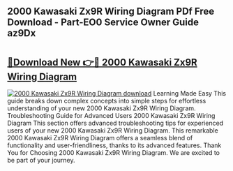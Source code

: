 ## 2000 Kawasaki Zx9R Wiring Diagram PDf Free Download - Part-EO0 Service Owner Guide az9Dx

# <h2><a href="http://dfim99w.blite.top/?on=2000+Kawasaki+Zx9R+Wiring+Diagram">🔗Download New 👉🔴 2000 Kawasaki Zx9R Wiring Diagram</a></h2>

[![2000 Kawasaki Zx9R Wiring Diagram download](https://i.imgur.com/lujVjoI.png)](http://dfim99w.blite.top/?on=2000+Kawasaki+Zx9R+Wiring+Diagram)
Learning Made Easy This guide breaks down complex concepts into simple steps for effortless understanding of your new 2000 Kawasaki Zx9R Wiring Diagram. Troubleshooting Guide for Advanced Users 2000 Kawasaki Zx9R Wiring Diagram This section offers advanced troubleshooting tips for experienced users of your new 2000 Kawasaki Zx9R Wiring Diagram. This remarkable 2000 Kawasaki Zx9R Wiring Diagram offers a seamless blend of functionality and user-friendliness, thanks to its advanced features. Thank You for Choosing 2000 Kawasaki Zx9R Wiring Diagram. We are excited to be part of your journey.
